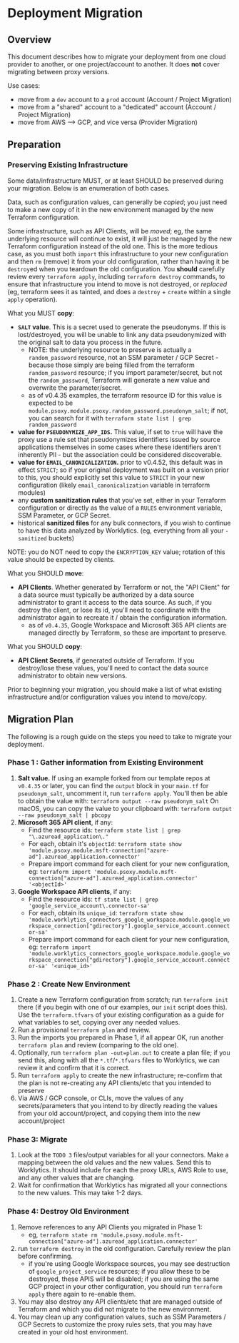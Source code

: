 # Deployment Migration

## Overview

This document describes how to migrate your deployment from one cloud provider to another, or one
project/account to another. It does **not** cover migrating between proxy versions.

Use cases:

- move from a `dev` account to a `prod` account (Account / Project Migration)
- move from a "shared" account to a "dedicated" account (Account / Project Migration)
- move from AWS --> GCP, and vice versa (Provider Migration)

## Preparation

### Preserving Existing Infrastructure

Some data/infrastructure MUST, or at least SHOULD be preserved during your migration. Below is an
enumeration of both cases.

Data, such as configuration values, can generally be _copied_; you just need to make a new copy of
it in the new environment managed by the new Terraform configuration.

Some infrastructure, such as API Clients, will be _moved_; eg, the same underlying resource will
continue to exist, it will just be managed by the new Terraform configuration instead of the old
one. This is the more tedious case, as you must both `import` this infrastructure to your new
configuration and then `rm` (remove) it from your old configuration, rather than having it be
`destroy`ed when you teardown the old configuration. You **should** carefully review every
`terraform apply`, including `terraform destroy` commands, to ensure that infrastructure you intend
to move is not destroyed, or _replaced_ (eg, terraform sees it as tainted, and does a `destroy` +
`create` within a single `apply` operation).

What you MUST **copy**:

- **`SALT` value**. This is a secret used to generate the pseudonyms. If this is lost/destroyed, you
  will be unable to link any data pseudonymized with the original salt to data you process in the
  future.
  - NOTE: the underlying resource to preserve is actually a `random_password` resource, not an SSM
    parameter / GCP Secret - because those simply are being filled from the terraform
    `random_password` resource; if you import parameter/secret, but not the `random_password`,
    Terraform will generate a new value and overwrite the parameter/secret.
  - as of v0.4.35 examples, the terraform resource ID for this value is expected to be
    `module.psoxy.module.psoxy.random_password.pseudonym_salt`; if not, you can search for it with
    `terraform state list | grep random_password`
- **value for `PSEUDONYMIZE_APP_IDS`.** This value, if set to `true` will have the proxy use a rule
  set that pseudonymizes identifiers issued by source applications themselves in some cases where
  these identifiers aren't inherently PII - but the association could be considered discoverable.
- **value for `EMAIL_CANONICALIZATION`.** prior to v0.4.52, this default was in effect `STRICT`; so
  if your original deployment was built on a version prior to this, you should explicitly set this
  value to `STRICT` in your new configuration (likely `email_canonicalization` variable in terraform
  modules)
- any **custom sanitization rules** that you've set, either in your Terraform configuration or
  directly as the value of a `RULES` environment variable, SSM Parameter, or GCP Secret.
- historical **sanitized files** for any bulk connectors, if you wish to continue to have this data
  analyzed by Worklytics. (eg, everything from all your `-sanitized` buckets)

NOTE: you do NOT need to copy the `ENCRYPTION_KEY` value; rotation of this value should be expected
by clients.

What you SHOULD **move**:

- **API Clients**. Whether generated by Terraform or not, the "API Client" for a data source must
  typically be authorized by a data source administrator to grant it access to the data source. As
  such, if you destroy the client, or lose its id, you'll need to coordinate with the administrator
  again to recreate it / obtain the configuration information.
  - as of `v0.4.35`, Google Workspace and Microsoft 365 API clients are managed directly by
    Terraform, so these are important to preserve.

What you SHOULD **copy**:

- **API Client Secrets**, if generated outside of Terraform. If you destroy/lose these values,
  you'll need to contact the data source administrator to obtain new versions.

Prior to beginning your migration, you should make a list of what existing infrastructure and/or
configuration values you intend to move/copy.

## Migration Plan

The following is a rough guide on the steps you need to take to migrate your deployment.

### Phase 1 : Gather information from Existing Environment

1. **Salt value.** If using an example forked from our template repos at `v0.4.35` or later, you can
   find the `output` block in your `main.tf` for `pseudonym_salt`, uncomment it, run
   `terraform apply`. You'll then be able to obtain the value with:
   `terraform output --raw pseudonym_salt` On macOS, you can copy the value to your clipboard with:
   `terraform output --raw pseudonym_salt | pbcopy`
2. **Microsoft 365 API client**, if any:
   - Find the resource ids: `terraform state list | grep "\.azuread_application\."`
   - For each, obtain it's `objectId`:
     `terraform state show 'module.psoxy.module.msft-connection["azure-ad"].azuread_application.connector'`
   - Prepare import command for each client for your new configuration, eg:
     `terraform import 'module.psoxy.module.msft-connection["azure-ad"].azuread_application.connector' '<objectId>'`
3. **Google Workspace API clients**, if any:
   - Find the resource ids: `tf state list | grep 'google_service_account\.connector-sa'`
   - For each, obtain its `unique_id`:
     `terraform state show 'module.worklytics_connectors_google_workspace.module.google_workspace_connection["gdirectory"].google_service_account.connector-sa'`
   - Prepare import command for each client for your new configuration, eg:
     `terraform import 'module.worklytics_connectors_google_workspace.module.google_workspace_connection["gdirectory"].google_service_account.connector-sa' '<unique_id>'`

### Phase 2 : Create New Environment

1. Create a new Terraform configuration from scratch; run `terraform init` there (if you begin with
   one of our examples, our `init` script does this). Use the `terraform.tfvars` of your existing
   configuration as a guide for what variables to set, copying over any needed values.
2. Run a provisional `terraform plan` and review.
3. Run the imports you prepared in Phase 1, if all appear OK, run another `terraform plan` and
   review (comparing to the old one).
4. Optionally, run `terraform plan -out=plan.out` to create a plan file; if you send this, along
   with all the `*.tf`/`*.tfvars` files to Worklytics, we can review it and confirm that it is
   correct.
5. Run `terraform apply` to create the new infrastructure; re-confirm that the plan is not
   re-creating any API clients/etc that you intended to preserve
6. Via AWS / GCP console, or CLIs, move the values of any secrets/parameters that you intend to by
   directly reading the values from your old account/project, and copying them into the new
   account/project

### Phase 3: Migrate

1.  Look at the `TODO 3` files/output variables for all your connectors. Make a mapping between the
    old values and the new values. Send this to Worklytics. It should include for each the proxy
    URLs, AWS Role to use, and any other values that are changing.
2.  Wait for confirmation that Worklytics has migrated all your connections to the new values. This
    may take 1-2 days.

### Phase 4: Destroy Old Environment

1. Remove references to any API Clients you migrated in Phase 1:
   - eg,
     `terraform state rm 'module.psoxy.module.msft-connection["azure-ad"].azuread_application.connector'`
2. run `terraform destroy` in the old configuration. Carefully review the plan before confirming.
   - if you're using Google Workspace sources, you may see destruction of `google_project_service`
     resources; if you allow these to be destroyed, these APIS will be disabled; if you are using
     the same GCP project in your other configuration, you should run `terraform apply` there again
     to re-enable them.
3. You may also destroy any API clients/etc that are managed outside of Terraform and which you did
   not migrate to the new environment.
4. You may clean up any configuration values, such as SSM Parameters / GCP Secrets to customize the
   proxy rules sets, that you may have created in your old host environment.
